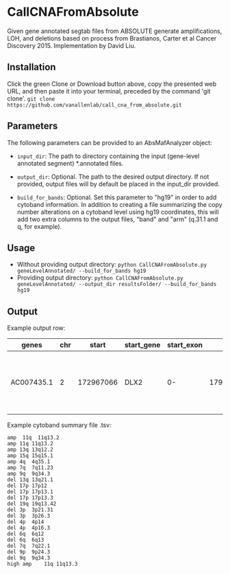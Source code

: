 # CallCNAFromAbsolute
Given gene annotated segtab files from ABSOLUTE generate amplifications, LOH, and deletions based on process from Brastianos, Carter et al Cancer Discovery 2015. Implementation by David Liu.

Installation
------------
Click the green Clone or Download button above, copy the presented web URL, and then paste it into your terminal, preceded by the command 'git clone'.
  `git clone https://github.com/vanallenlab/call_cna_from_absolute.git`

Parameters
----------
The following parameters can be provided to an AbsMafAnalyzer object:
* `input_dir`: The path to directory containing the input (gene-level annotated segment) *.annotated files.

* `output_dir`: Optional. The path to the desired output directory. If not provided, output files will by default be placed in the input_dir provided.

* `build_for_bands`: Optional. Set this parameter to "hg19" in order to add cytoband information. In addition to creating a file summarizing the copy
number alterations on a cytoband level using hg19 coordinates, this will add two extra columns to the output files, "band" and "arm" (q.31.1 and q, for example).

Usage
-----
* Without providing output directory: `python CallCNAFromAbsolute.py geneLevelAnnotated/ --build_for_bands hg19`
* Providing output directory: `python CallCNAFromAbsolute.py geneLevelAnnotated/ --output_dir resultsFolder/ --build_for_bands hg19`

Output
------
Example output row:

|genes	|chr|	start|	start_gene|	start_exon|	end	|end_gene	|segment_end_exon	|Num_Probes	|sample	|modal_total_cn	|expected_total_cn	|rescaled.cn.a1	|rescaled.cn.a2	|focality_1	|focality_2	|called_CNA1	|called_CNA2	|fr_below_1	|fr_above_1	|fr_below_2	|fr_above_2	|band	|arm|
|---|---|---|---|---|---|---|---|---|---|---|---|---|---|---|---|---|---|---|---|---|---|---|---|
 |AC007435.1|	2|	172967066|	DLX2|	0-|	179666966|	TTN|	|	618|	OCSCC-OC033-TP-NB-SM-F3R7J-SM-F3R8D|	5|	4.99996|	0|	5|	1|	0.987910135|	del|	amp|	0|	0.980218414|	0.958944192|	0.012089865|	q31.1|	q|

Example cytoband summary file .tsv:

```
amp  11q  11q13.2
amp	11q	11q13.2
amp	13q	13q12.2
amp	15q	15q15.1
amp	4q	4q35.1
amp	7q	7q11.23
amp	9q	9q34.3
del	13q	13q21.1
del	17p	17p12
del	17p	17p13.1
del	17p	17p13.3
del	19q	19q13.42
del	3p	3p21.31
del	3p	3p26.3
del	4p	4p14
del	4p	4p16.3
del	6q	6q12
del	6q	6q13
del	7q	7q22.1
del	9p	9p24.3
del	9q	9q34.3
high amp	11q	11q13.3
```
